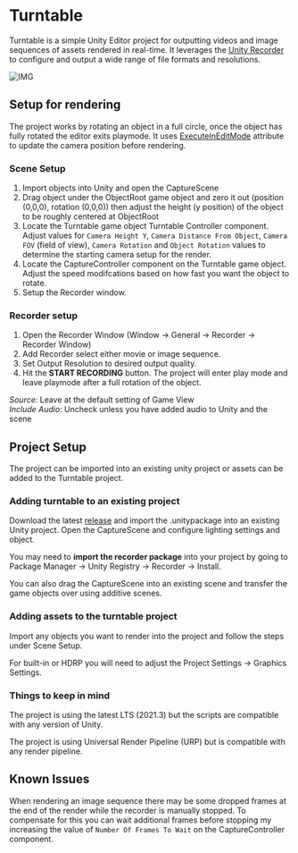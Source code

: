 # Turntable

Turntable is a simple Unity Editor project for outputting videos and image sequences of assets rendered in real-time. It leverages the [Unity Recorder](https://docs.unity3d.com/Packages/com.unity.recorder@3.0/manual/index.html) to configure and output a wide range of file formats and resolutions.

![IMG](https://imgur.com/7noCVEs.jpg)

## Setup for rendering
The project works by rotating an object in a full circle, once the object has fully rotated the editor exits playmode. It uses [ExecuteInEditMode](https://docs.unity3d.com/ScriptReference/ExecuteInEditMode.html) attribute to update the camera position before rendering.

### Scene Setup
1. Import objects into Unity and open the CaptureScene
2. Drag object under the ObjectRoot game object and zero it out (position (0,0,0), rotation (0,0,0)) then adjust the height (y position) of the object to be roughly centered at ObjectRoot
3. Locate the Turntable game object Turntable Controller component. Adjust values for `Camera Height Y`, `Camera Distance From Object`, `Camera FOV` (field of view), `Camera Rotation` and `Object Rotation` values to determine the starting camera setup for the render.
4. Locate the CaptureController component on the Turntable game object. Adjust the speed modifcations based on how fast you want the object to rotate.
5.  Setup the Recorder window.

### Recorder setup
1. Open the Recorder Window (Window -> General -> Recorder -> Recorder Window)
2.  Add Recorder select either movie or image sequence.
3. Set Output Resolution to desired output quality.
4. Hit the **START RECORDING** button. The project will enter play mode and leave playmode after a full rotation of the object.

*Source:* Leave at the default setting of Game View  
*Include Audio*: Uncheck unless you have added audio to Unity and the scene  



## Project Setup
The project can be imported into an existing unity project or assets can be added to the Turntable project. 
### Adding turntable to an existing project
Download the latest [release](https://github.com/DanMillerDev/Turntable/releases) and import the .unitypackage into an existing Unity project. Open the CaptureScene and configure lighting settings and object.   

You may need to **import the recorder package** into your project by going to Package Manager -> Unity Registry -> Recorder -> Install.  

You can also drag the CaptureScene into an existing scene and transfer the game objects over using additive scenes.


### Adding assets to the turntable project
Import any objects you want to render into the project and follow the steps under Scene Setup.  

For built-in or HDRP you will need to adjust the Project Settings -> Graphics Settings.

### Things to keep in mind
The project is using the latest LTS (2021.3) but the scripts are compatible with any version of Unity.

The project is using Universal Render Pipeline (URP) but is compatible with any render pipeline.

## Known Issues
When rendering an image sequence there may be some dropped frames at the end of the render while the recorder is manually stopped. To compensate for this you can wait additional frames before stopping my increasing the value of  `Number Of Frames To Wait` on the CaptureController component.
